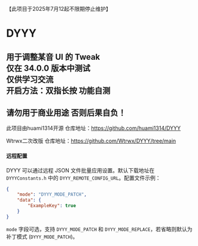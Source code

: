 【此项目于2025年7月12起不限期停止维护】
# DYYY
用于调整某音 UI 的 Tweak  
仅在 34.0.0 版本中测试  
仅供学习交流  
开启方法：双指长按 功能自测
---
请勿用于商业用途
否则后果自负！
---
此项目由huami1314开源
仓库地址：https://github.com/huami1314/DYYY

Wtrwx二次改版
仓库地址：https://github.com/Wtrwx/DYYY/tree/main

#### 远程配置

DYYY 可以通过远程 JSON 文件批量应用设置。默认下载地址在 `DYYYConstants.h` 中的 `DYYY_REMOTE_CONFIG_URL`。配置文件示例：

```json
{
    "mode": "DYYY_MODE_PATCH",
    "data": {
        "ExampleKey": true
    }
}
```

`mode` 字段可选，支持 `DYYY_MODE_PATCH` 和 `DYYY_MODE_REPLACE`，若省略则默认为补丁模式 (`DYYY_MODE_PATCH`)。
